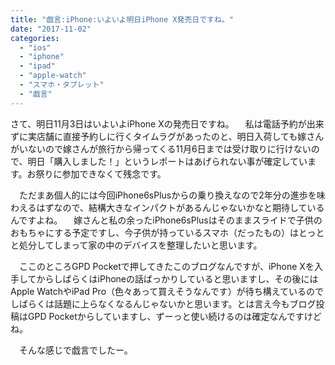 ```yaml
---
title: "戯言:iPhone:いよいよ明日iPhone X発売日ですね。"
date: "2017-11-02"
categories: 
  - "ios"
  - "iphone"
  - "ipad"
  - "apple-watch"
  - "スマホ・タブレット"
  - "戯言"
---
```


さて、明日11月3日はいよいよiPhone Xの発売日ですね。 　私は電話予約が出来ずに実店舗に直接予約しに行くタイムラグがあったのと、明日入荷しても嫁さんがいないので嫁さんが旅行から帰ってくる11月6日までは受け取りに行けないので、明日「購入しました！」というレポートはあげられない事が確定しています。お祭りに参加できなくて残念です。

　ただまあ個人的には今回iPhone6sPlusからの乗り換えなので2年分の進歩を味わえるはずなので、結構大きなインパクトがあるんじゃないかなと期待しているんですよね。 　嫁さんと私の余ったiPhone6sPlusはそのままスライドで子供のおもちゃにする予定ですし、今子供が持っているスマホ（だったもの）はとっとと処分してしまって家の中のデバイスを整理したいと思います。

　ここのところGPD Pocketで押してきたこのブログなんですが、iPhone Xを入手してからしばらくはiPhoneの話ばっかりしていると思いますし、その後にはApple WatchやiPad Pro（色々あって買えそうなんです）が待ち構えているのでしばらくは話題に上らなくなるんじゃないかと思います。とは言え今もブログ投稿はGPD Pocketからしていますし、ずーっと使い続けるのは確定なんですけどね。

　そんな感じで戯言でしたー。
